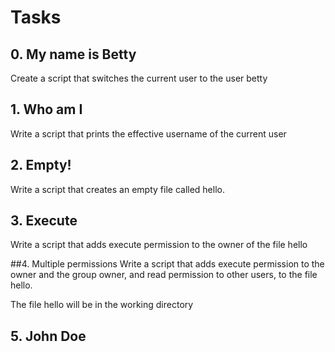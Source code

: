 # Tasks

## 0. My name is Betty 
Create a script that switches the current user to the user betty

## 1. Who am I
Write a script that prints the effective username of the current user

## 2. Empty!
Write a script that creates an empty file called hello.

## 3. Execute
Write a script that adds execute permission to the owner of the file hello

##4. Multiple permissions
Write a script that adds execute permission to the owner and the group owner, and read permission to other users, to the file hello.

The file hello will be in the working directory

## 5. John Doe


